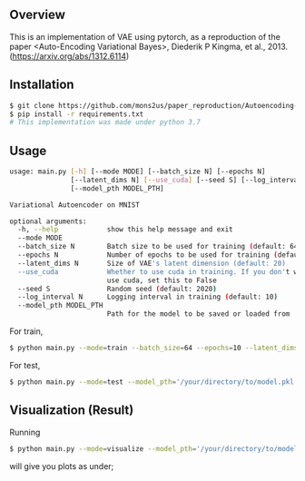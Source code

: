 ## Overview
This is an implementation of VAE using pytorch,
as a reproduction of the paper \<Auto-Encoding Variational Bayes\>, Diederik P Kingma, et al., 2013. (https://arxiv.org/abs/1312.6114)

## Installation
```bash
$ git clone https://github.com/mons2us/paper_reproduction/Autoencoding-Variational-Bayes.git
$ pip install -r requirements.txt
# This implementation was made under python 3.7
```

## Usage
```bash
usage: main.py [-h] [--mode MODE] [--batch_size N] [--epochs N]
               [--latent_dims N] [--use_cuda] [--seed S] [--log_interval N]
               [--model_pth MODEL_PTH]

Variational Autoencoder on MNIST

optional arguments:
  -h, --help            show this help message and exit
  --mode MODE
  --batch_size N        Batch size to be used for training (default: 64)
  --epochs N            Number of epochs to be used for training (default: 10)
  --latent_dims N       Size of VAE's latent dimension (default: 20)
  --use_cuda            Whether to use cuda in training. If you don't want to
                        use cuda, set this to False
  --seed S              Random seed (default: 2020)
  --log_interval N      Logging interval in training (default: 10)
  --model_pth MODEL_PTH
                        Path for the model to be saved or loaded from
```

For train,
```bash
$ python main.py --mode=train --batch_size=64 --epochs=10 --latent_dims=20 --use_cuda=True --model_pth='/your/directory/to/model.pkl'
```

For test,
```bash
$ python main.py --mode=test --model_pth='/your/directory/to/model.pkl'
```

## Visualization (Result)
Running
```bash
$ python main.py --mode=visualize --model_pth='/your/directory/to/model.pkl'
```
will give you plots as under;
